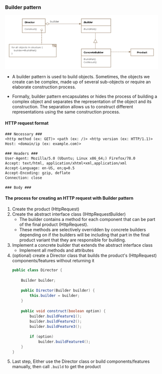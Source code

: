 ### Builder pattern

![builder schema](./images/builder.png)

- A builder pattern is used to build objects. Sometimes, the objects we create can be complex, 
made up of several sub-objects or require an elaborate construction process.

- Formally, builder pattern encapsulates or hides the process of building a complex object and separates the 
representation of the object and its construction. The separation allows us to construct different 
representations using the same construction process.

#### HTTP request format
```
### Necessary ###
<http method (ex: GET)> <path (ex: /)> <http version (ex: HTTP/1.1)>
Host: <domain/ip (ex: example.com)>

### Headers ###
User-Agent: Mozilla/5.0 (Ubuntu; Linux x86_64;) Firefox/78.0
Accept: text/html, application/xhtml+xml,application/xml
Accept-Language: en-US, en;q=0.5
Accept-Encoding: gzip, deflate
Connection: close

### Body ###
```

#### The process for creating an HTTP request with Builder pattern

1.  Create the product (HttpRequest)
2.  Create the abstract interface class (IHttpRequestBuilder)
    - The builder contains a method for each component that can be part of the final product (HttpRequest). 
    - These methods are selectively overridden by concrete builders depending on if the builders will be including that part in the final product variant that they are responsible for building.
3.  Implement a concrete builder that extends the abstract interface class
    - Implement all methods and attributes
4.  (optional) create a Director class that builds the product's (HttpRequest) components/features without returning it
    ```java
    public class Director {
    
        Builder builder;
    
        public Director(Builder builder) {
            this.builder = builder;
        }
    
        public void construct(boolean option) {
            builder.buildFeature1();
            builder.buildFeature2();
            builder.buildFeature3();
    
            if (option)
                builder.buildFeature4();
        }
    }
    ```
5.  Last step, Either use the Director class or build components/features manually, then call `.build` to get the product